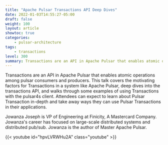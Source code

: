 ```yaml
---
title: "Apache Pulsar Transactions API Deep Dives"
date: 2022-01-03T14:55:27-05:00
draft: false
weight: 100
layout: article
showtoc: true
categories:
    - pulsar-architecture
tags:
    - transactions
level: 300
summary: Transactions are an API in Apache Pulsar that enables atomic operations among pulsar consumers and producers. This talk covers the motivating factors for Transactions in a system like Apache Pulsar, deep dives into the transactions API, and walks through some examples of using Transactions with the pulsar4s client.
---
```


Transactions are an API in Apache Pulsar that enables atomic operations among pulsar consumers and producers. This talk covers the motivating factors for Transactions in a system like Apache Pulsar, deep dives into the transactions API, and walks through some examples of using Transactions with the pulsar4s client. Attendees can expect to learn about Pulsar Transaction in-depth and take away ways they can use Pulsar Transactions in their applications.

Jowanza Joseph is VP of Engineering at Finicity, A Mastercard Company. Jowanza's career has focused on large-scale distributed systems and distributed pub/sub. Jowanza is the author of Master Apache Pulsar.

{{< youtube id="hpvLVRWHu2A" class="youtube" >}}

